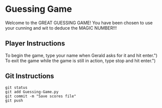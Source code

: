 # Guessing Game
Welcome to the GREAT GUESSING GAME!
You have been chosen to use your cunning and wit to deduce the MAGIC NUMBER!!!

## Player Instructions
To begin the game, type your name when Gerald asks for it and hit enter.")
To exit the game while the game is still in action, type stop and hit enter.")

## Git Instructions
```
git status
git add Guessing-Game.py 
git commit -m "Save scores file"
git push
```

